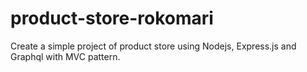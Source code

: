 # product-store-rokomari
Create a simple project of product store using Nodejs, Express.js and Graphql with MVC pattern.
